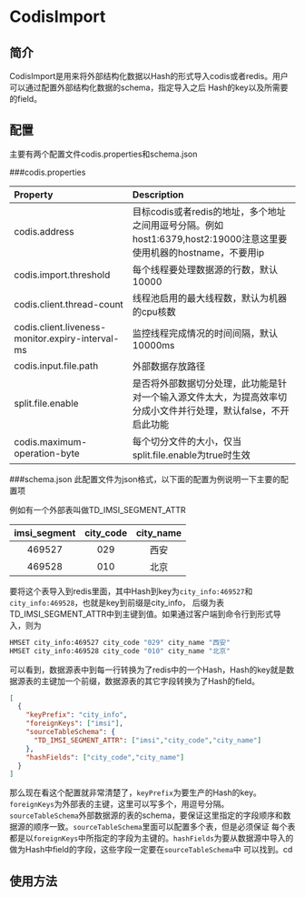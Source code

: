 CodisImport
==================

简介
--------
CodisImport是用来将外部结构化数据以Hash的形式导入codis或者redis。用户可以通过配置外部结构化数据的schema，指定导入之后
Hash的key以及所需要的field。

配置
--------
主要有两个配置文件codis.properties和schema.json

###codis.properties

| Property | Description | 
|:----|:----|
|codis.address|目标codis或者redis的地址，多个地址之间用逗号分隔。例如host1:6379,host2:19000注意这里要使用机器的hostname，不要用ip|
|codis.import.threshold|每个线程要处理数据源的行数，默认10000|
|codis.client.thread-count|线程池启用的最大线程数，默认为机器的cpu核数|
|codis.client.liveness-monitor.expiry-interval-ms|监控线程完成情况的时间间隔，默认10000ms|
|codis.input.file.path|外部数据存放路径|
|split.file.enable|是否将外部数据切分处理，此功能是针对一个输入源文件太大，为提高效率切分成小文件并行处理，默认false，不开启此功能|
|codis.maximum-operation-byte|每个切分文件的大小，仅当split.file.enable为true时生效|

###schema.json
此配置文件为json格式，以下面的配置为例说明一下主要的配置项

例如有一个外部表叫做TD_IMSI_SEGMENT_ATTR

| imsi_segment | city_code |city_name|
|:----:|:----:|:----:|
|469527|029|西安|
|469528|010|北京|

要将这个表导入到redis里面，其中Hash到key为`city_info:469527`和`city_info:469528`，也就是key到前缀是city_info，
后缀为表TD_IMSI_SEGMENT_ATTR中到主键到值。如果通过客户端到命令行到形式导入，则为
```bash
HMSET city_info:469527 city_code "029" city_name "西安"
HMSET city_info:469528 city_code "010" city_name "北京"
```
可以看到，数据源表中到每一行转换为了redis中的一个Hash，Hash的key就是数据源表的主键加一个前缀，数据源表的其它字段转换为了Hash的field。

```json
[
  {
    "keyPrefix": "city_info",
    "foreignKeys": ["imsi"],
    "sourceTableSchema": {
      "TD_IMSI_SEGMENT_ATTR": ["imsi","city_code","city_name"]
    },
    "hashFields": ["city_code","city_name"]
  }
]
```
那么现在看这个配置就非常清楚了，`keyPrefix`为要生产的Hash的key。`foreignKeys`为外部表的主键，这里可以写多个，用逗号分隔。
`sourceTableSchema`外部数据源的表的schema，要保证这里指定的字段顺序和数据源的顺序一致。`sourceTableSchema`里面可以配置多个表，但是必须保证
每个表都是以`foreignKeys`中所指定的字段为主键的。`hashFields`为要从数据源中导入的做为Hash中field的字段，这些字段一定要在`sourceTableSchema`中
可以找到。cd 

使用方法
--------
